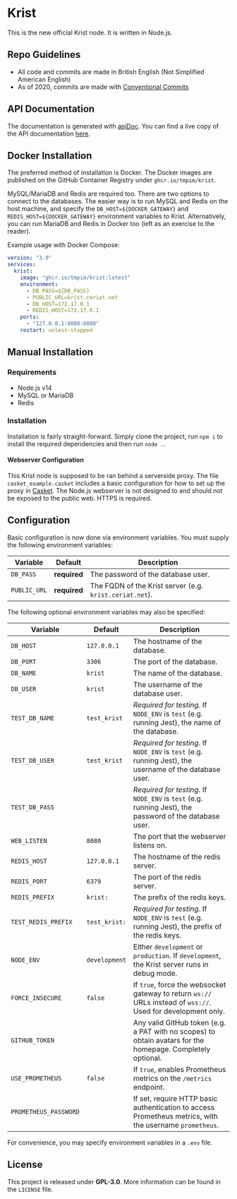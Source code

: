 # Krist

This is the new official Krist node. It is written in Node.js.

## Repo Guidelines
- All code and commits are made in British English (Not Simplified American English)
- As of 2020, commits are made with [Conventional Commits](https://www.conventionalcommits.org/en/v1.0.0/)

## API Documentation

The documentation is generated with [apiDoc](http://apidocjs.com). You can find 
a live copy of the API documentation [here](http://krist.ceriat.net/docs).

## Docker Installation

The preferred method of installation is Docker. The Docker images are published
on the GitHub Container Registry under `ghcr.io/tmpim/krist`.

MySQL/MariaDB and Redis are required too. There are two options to connect to
the databases. The easier way is to run MySQL and Redis on the host machine,
and specify the `DB_HOST=${DOCKER_GATEWAY}` and `REDIS_HOST=${DOCKER_GATEWAY}`
environment variables to Krist. Alternatively, you can run MariaDB and Redis
in Docker too (left as an exercise to the reader).

Example usage with Docker Compose:

```yml
version: "3.9"
services:
  krist:
    image: "ghcr.io/tmpim/krist:latest"
    environment:
      - DB_PASS=${DB_PASS}
      - PUBLIC_URL=krist.ceriat.net
      - DB_HOST=172.17.0.1
      - REDIS_HOST=172.17.0.1
    ports:
      - "127.0.0.1:8080:8080"
    restart: unless-stopped
```

## Manual Installation

### Requirements

- Node.js v14
- MySQL or MariaDB
- Redis

### Installation

Installation is fairly straight-forward. Simply clone the project, run 
`npm i` to install the required dependencies and then run `node .`.

#### Webserver Configuration

This Krist node is supposed to be ran behind a serverside proxy. The file
`casket_example.casket` includes a basic configuration for how to set up the
proxy in [Casket](https://github.com/tmpim/casket). The Node.js webserver is not
designed to and should not be exposed to the public web. HTTPS is required.

## Configuration

Basic configuration is now done via environment variables. You must supply the
following environment variables:

| Variable     | Default      | Description                                             |
|--------------|--------------|---------------------------------------------------------|
| `DB_PASS`    | **required** | The password of the database user.                      |
| `PUBLIC_URL` | **required** | The FQDN of the Krist server (e.g. `krist.ceriat.net`). |


The following optional environment variables may also be specified:

| Variable | Default | Description |
|---|---|---|
| `DB_HOST` | `127.0.0.1` | The hostname of the database. |
| `DB_PORT` | `3306` | The port of the database. |
| `DB_NAME` | `krist` | The name of the database. |
| `DB_USER` | `krist` | The username of the database user. |
| `TEST_DB_NAME` | `test_krist` | *Required for testing*. If `NODE_ENV` is `test` (e.g. running Jest), the name of the database. |
| `TEST_DB_USER` | `test_krist` | *Required for testing*. If `NODE_ENV` is `test` (e.g. running Jest), the username of the database user. |
| `TEST_DB_PASS` |  | *Required for testing*. If `NODE_ENV` is `test` (e.g. running Jest), the password of the database user. |
| `WEB_LISTEN` | `8080` | The port that the webserver listens on. |
| `REDIS_HOST` | `127.0.0.1` | The hostname of the redis server. |
| `REDIS_PORT` | `6379` | The port of the redis server. |
| `REDIS_PREFIX` | `krist:` | The prefix of the redis keys. |
| `TEST_REDIS_PREFIX` | `test_krist:` | *Required for testing*. If `NODE_ENV` is `test` (e.g. running Jest), the prefix of the redis keys. |
| `NODE_ENV` | `development` | Either `development` or `production`. If `development`, the Krist server runs in debug mode. |
| `FORCE_INSECURE` | `false` | If `true`, force the websocket gateway to return `ws://` URLs instead of `wss://`. Used for development only. |
| `GITHUB_TOKEN` |  | Any valid GitHub token (e.g. a PAT with no scopes) to obtain avatars for the homepage. Completely optional. |
| `USE_PROMETHEUS` | `false` | If `true`, enables Prometheus metrics on the `/metrics` endpoint. |
| `PROMETHEUS_PASSWORD` |  | If set, require HTTP basic authentication to access Prometheus metrics, with the username `prometheus`. |

For convenience, you may specify environment variables in a `.env` file.

## License

This project is released under **GPL-3.0**. More information can be found in the
`LICENSE` file.
